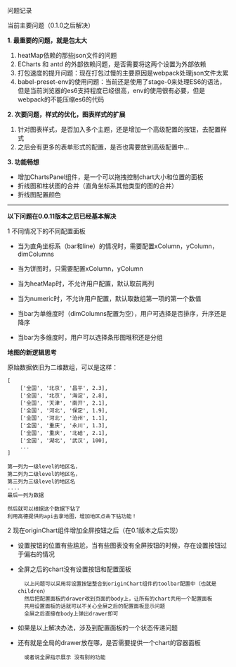 问题记录

当前主要问题（0.1.0之后解决）

**1. 最重要的问题，就是包太大**
1. heatMap依赖的那些json文件的问题
2. ECharts 和 antd 的外部依赖问题，是否需要将这两个设置为外部依赖
3. 打包速度的提升问题：现在打包过慢的主要原因是webpack处理json文件太累
4. babel-preset-env的使用问题：当前还是使用了stage-0来处理ES6的语法，但是当前浏览器的es6支持程度已经很高，env的使用很有必要，但是webpack的不能压缩es6的代码

**2. 次要问题，样式的优化，图表样式的扩展**
1. 针对图表样式，是否加入多个主题，还是增加一个高级配置的按钮，去配置样式
2. 之后会有更多的表单形式的配置，是否也需要放到高级配置中...

**3. 功能畅想**
- 增加ChartsPanel组件，是一个可以拖拽控制chart大小和位置的面板
- 折线图和柱状图的合并（直角坐标系其他类型的图的合并）
- 折线图配置颜色



___________________________________________________________

**以下问题在0.0.11版本之后已经基本解决**

1 不同情况下的不同配置面板

- 当为直角坐标系（bar和line）的情况时，需要配置xColumn，yColumn，dimColumns
- 当为饼图时，只需要配置xColumn，yColumn
- 当为heatMap时，不允许用户配置，默认取前两列
- 当为numeric时，不允许用户配置，默认取数组第一项的第一个数值

- 当bar为单维度时（dimColumns配置为空），用户可选择是否排序，升序还是降序
- 当bar为多维度时，用户可以选择条形图堆积还是分组


**地图的新逻辑思考**

原始数据依旧为二维数组，可以是这样： 
```$xslt
[
    ['全国', '北京', '昌平', 2.3],
    ['全国', '北京', '海淀', 2.8],
    ['全国', '天津', '南开', 2.1],
    ['全国', '河北', '保定', 1.9],
    ['全国', '河北', '沧州', 1.1],
    ['全国', '重庆', '永川', 1.3],
    ['全国', '重庆', '北碚', 2.1],
    ['全国', '湖北', '武汉', 100],
    ...
]

第一列为一级level的地区名，
第二列为二级level的地区名，
第三列为三级level的地区名
....
最后一列为数据

然后就可以根据这个数据下钻了
利用高德提供的api去拿地图，增加地区点击下钻功能！

```



2 现在originChart组件增加全屏按钮之后（在0.1版本之后实现）

- 设置按钮的位置有些尴尬，当有些图表没有全屏按钮的时候，存在设置按钮过于偏右的情况
- 全屏之后的chart没有设置按钮和配置面板

        以上问题可以采用将设置按钮整合到originChart组件的toolbar配置中（也就是children）
        然后把配置面板的drawer改到页面的body上，让所有的chart共用一个配置面板
        共用设置面板的话就可以不关心全屏之后的配置面板显示问题
        全屏之后直接在body上弹出drawer即可
        
- 如果是以上解决办法，涉及到配置面板的一个状态传递问题
- 还有就是全局的drawer放在哪，是否需要提供一个chart的容器面板

        或者说全屏指示展示 没有别的功能
        

